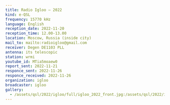 ```yaml
---
title: Radio Igloo — 2022
kind: e-QSL
frequency: 15770 kHz
language: English
reception_date: 2022-11-20
reception_time: 12.00-13.00
location: Moscow, Russia (inside city)
mail_to: mailto:radioigloo@gmail.com
receiver: Degen DE1103 PLL
antenna: its telescopic
station: wrmi
youtube_id: MTia5moaew0 
report_sent: 2022-11-21
responce_sent: 2022-11-26
responce_received: 2022-11-26
organization: igloo
broadcaster: igloo
gallery:
  - /assets/qsl/2022/igloo/full/igloo_2022_front.jpg:/assets/qsl/2022/igloo/small/igloo_2022_front.jpg
---
```

